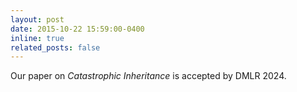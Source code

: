 ```yaml
---
layout: post
date: 2015-10-22 15:59:00-0400
inline: true
related_posts: false
---
```

Our paper on *Catastrophic Inheritance* is accepted by DMLR 2024.
